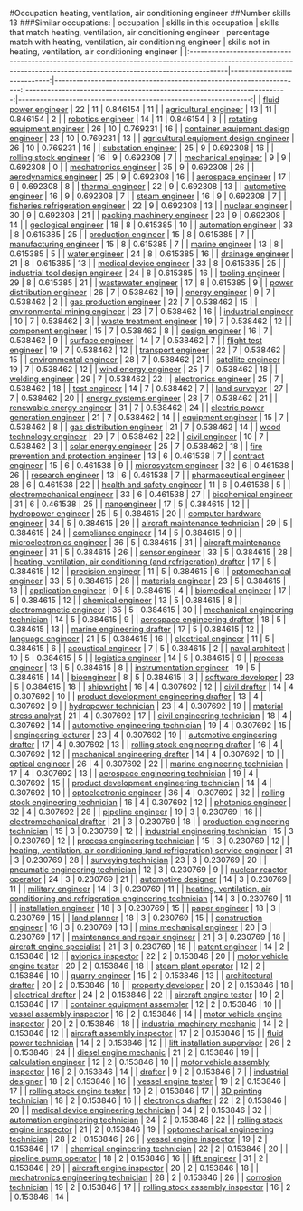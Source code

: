 #Occupation heating, ventilation, air conditioning engineer
##Number skills 13
###Similar occupations:
| occupation                                                                                                                                                            |   skills in this occupation |   skills that match heating, ventilation, air conditioning engineer |   percentage match with heating, ventilation, air conditioning engineer |   skills not in heating, ventilation, air conditioning engineer |
|:----------------------------------------------------------------------------------------------------------------------------------------------------------------------|----------------------------:|--------------------------------------------------------------------:|------------------------------------------------------------------------:|----------------------------------------------------------------:|
| [fluid power engineer](fluid_power_engineer.md)                                                                                                                       |                          22 |                                                                  11 |                                                                0.846154 |                                                              11 |
| [agricultural engineer](agricultural_engineer.md)                                                                                                                     |                          13 |                                                                  11 |                                                                0.846154 |                                                               2 |
| [robotics engineer](robotics_engineer.md)                                                                                                                             |                          14 |                                                                  11 |                                                                0.846154 |                                                               3 |
| [rotating equipment engineer](rotating_equipment_engineer.md)                                                                                                         |                          26 |                                                                  10 |                                                                0.769231 |                                                              16 |
| [container equipment design engineer](container_equipment_design_engineer.md)                                                                                         |                          23 |                                                                  10 |                                                                0.769231 |                                                              13 |
| [agricultural equipment design engineer](agricultural_equipment_design_engineer.md)                                                                                   |                          26 |                                                                  10 |                                                                0.769231 |                                                              16 |
| [substation engineer](substation_engineer.md)                                                                                                                         |                          25 |                                                                   9 |                                                                0.692308 |                                                              16 |
| [rolling stock engineer](rolling_stock_engineer.md)                                                                                                                   |                          16 |                                                                   9 |                                                                0.692308 |                                                               7 |
| [mechanical engineer](mechanical_engineer.md)                                                                                                                         |                           9 |                                                                   9 |                                                                0.692308 |                                                               0 |
| [mechatronics engineer](mechatronics_engineer.md)                                                                                                                     |                          35 |                                                                   9 |                                                                0.692308 |                                                              26 |
| [aerodynamics engineer](aerodynamics_engineer.md)                                                                                                                     |                          25 |                                                                   9 |                                                                0.692308 |                                                              16 |
| [aerospace engineer](aerospace_engineer.md)                                                                                                                           |                          17 |                                                                   9 |                                                                0.692308 |                                                               8 |
| [thermal engineer](thermal_engineer.md)                                                                                                                               |                          22 |                                                                   9 |                                                                0.692308 |                                                              13 |
| [automotive engineer](automotive_engineer.md)                                                                                                                         |                          16 |                                                                   9 |                                                                0.692308 |                                                               7 |
| [steam engineer](steam_engineer.md)                                                                                                                                   |                          16 |                                                                   9 |                                                                0.692308 |                                                               7 |
| [fisheries refrigeration engineer](fisheries_refrigeration_engineer.md)                                                                                               |                          22 |                                                                   9 |                                                                0.692308 |                                                              13 |
| [nuclear engineer](nuclear_engineer.md)                                                                                                                               |                          30 |                                                                   9 |                                                                0.692308 |                                                              21 |
| [packing machinery engineer](packing_machinery_engineer.md)                                                                                                           |                          23 |                                                                   9 |                                                                0.692308 |                                                              14 |
| [geological engineer](geological_engineer.md)                                                                                                                         |                          18 |                                                                   8 |                                                                0.615385 |                                                              10 |
| [automation engineer](automation_engineer.md)                                                                                                                         |                          33 |                                                                   8 |                                                                0.615385 |                                                              25 |
| [production engineer](production_engineer.md)                                                                                                                         |                          15 |                                                                   8 |                                                                0.615385 |                                                               7 |
| [manufacturing engineer](manufacturing_engineer.md)                                                                                                                   |                          15 |                                                                   8 |                                                                0.615385 |                                                               7 |
| [marine engineer](marine_engineer.md)                                                                                                                                 |                          13 |                                                                   8 |                                                                0.615385 |                                                               5 |
| [water engineer](water_engineer.md)                                                                                                                                   |                          24 |                                                                   8 |                                                                0.615385 |                                                              16 |
| [drainage engineer](drainage_engineer.md)                                                                                                                             |                          21 |                                                                   8 |                                                                0.615385 |                                                              13 |
| [medical device engineer](medical_device_engineer.md)                                                                                                                 |                          33 |                                                                   8 |                                                                0.615385 |                                                              25 |
| [industrial tool design engineer](industrial_tool_design_engineer.md)                                                                                                 |                          24 |                                                                   8 |                                                                0.615385 |                                                              16 |
| [tooling engineer](tooling_engineer.md)                                                                                                                               |                          29 |                                                                   8 |                                                                0.615385 |                                                              21 |
| [wastewater engineer](wastewater_engineer.md)                                                                                                                         |                          17 |                                                                   8 |                                                                0.615385 |                                                               9 |
| [power distribution engineer](power_distribution_engineer.md)                                                                                                         |                          26 |                                                                   7 |                                                                0.538462 |                                                              19 |
| [energy engineer](energy_engineer.md)                                                                                                                                 |                           9 |                                                                   7 |                                                                0.538462 |                                                               2 |
| [gas production engineer](gas_production_engineer.md)                                                                                                                 |                          22 |                                                                   7 |                                                                0.538462 |                                                              15 |
| [environmental mining engineer](environmental_mining_engineer.md)                                                                                                     |                          23 |                                                                   7 |                                                                0.538462 |                                                              16 |
| [industrial engineer](industrial_engineer.md)                                                                                                                         |                          10 |                                                                   7 |                                                                0.538462 |                                                               3 |
| [waste treatment engineer](waste_treatment_engineer.md)                                                                                                               |                          19 |                                                                   7 |                                                                0.538462 |                                                              12 |
| [component engineer](component_engineer.md)                                                                                                                           |                          15 |                                                                   7 |                                                                0.538462 |                                                               8 |
| [design engineer](design_engineer.md)                                                                                                                                 |                          16 |                                                                   7 |                                                                0.538462 |                                                               9 |
| [surface engineer](surface_engineer.md)                                                                                                                               |                          14 |                                                                   7 |                                                                0.538462 |                                                               7 |
| [flight test engineer](flight_test_engineer.md)                                                                                                                       |                          19 |                                                                   7 |                                                                0.538462 |                                                              12 |
| [transport engineer](transport_engineer.md)                                                                                                                           |                          22 |                                                                   7 |                                                                0.538462 |                                                              15 |
| [environmental engineer](environmental_engineer.md)                                                                                                                   |                          28 |                                                                   7 |                                                                0.538462 |                                                              21 |
| [satellite engineer](satellite_engineer.md)                                                                                                                           |                          19 |                                                                   7 |                                                                0.538462 |                                                              12 |
| [wind energy engineer](wind_energy_engineer.md)                                                                                                                       |                          25 |                                                                   7 |                                                                0.538462 |                                                              18 |
| [welding engineer](welding_engineer.md)                                                                                                                               |                          29 |                                                                   7 |                                                                0.538462 |                                                              22 |
| [electronics engineer](electronics_engineer.md)                                                                                                                       |                          25 |                                                                   7 |                                                                0.538462 |                                                              18 |
| [test engineer](test_engineer.md)                                                                                                                                     |                          14 |                                                                   7 |                                                                0.538462 |                                                               7 |
| [land surveyor](land_surveyor.md)                                                                                                                                     |                          27 |                                                                   7 |                                                                0.538462 |                                                              20 |
| [energy systems engineer](energy_systems_engineer.md)                                                                                                                 |                          28 |                                                                   7 |                                                                0.538462 |                                                              21 |
| [renewable energy engineer](renewable_energy_engineer.md)                                                                                                             |                          31 |                                                                   7 |                                                                0.538462 |                                                              24 |
| [electric power generation engineer](electric_power_generation_engineer.md)                                                                                           |                          21 |                                                                   7 |                                                                0.538462 |                                                              14 |
| [equipment engineer](equipment_engineer.md)                                                                                                                           |                          15 |                                                                   7 |                                                                0.538462 |                                                               8 |
| [gas distribution engineer](gas_distribution_engineer.md)                                                                                                             |                          21 |                                                                   7 |                                                                0.538462 |                                                              14 |
| [wood technology engineer](wood_technology_engineer.md)                                                                                                               |                          29 |                                                                   7 |                                                                0.538462 |                                                              22 |
| [civil engineer](civil_engineer.md)                                                                                                                                   |                          10 |                                                                   7 |                                                                0.538462 |                                                               3 |
| [solar energy engineer](solar_energy_engineer.md)                                                                                                                     |                          25 |                                                                   7 |                                                                0.538462 |                                                              18 |
| [fire prevention and protection engineer](fire_prevention_and_protection_engineer.md)                                                                                 |                          13 |                                                                   6 |                                                                0.461538 |                                                               7 |
| [contract engineer](contract_engineer.md)                                                                                                                             |                          15 |                                                                   6 |                                                                0.461538 |                                                               9 |
| [microsystem engineer](microsystem_engineer.md)                                                                                                                       |                          32 |                                                                   6 |                                                                0.461538 |                                                              26 |
| [research engineer](research_engineer.md)                                                                                                                             |                          13 |                                                                   6 |                                                                0.461538 |                                                               7 |
| [pharmaceutical engineer](pharmaceutical_engineer.md)                                                                                                                 |                          28 |                                                                   6 |                                                                0.461538 |                                                              22 |
| [health and safety engineer](health_and_safety_engineer.md)                                                                                                           |                          11 |                                                                   6 |                                                                0.461538 |                                                               5 |
| [electromechanical engineer](electromechanical_engineer.md)                                                                                                           |                          33 |                                                                   6 |                                                                0.461538 |                                                              27 |
| [biochemical engineer](biochemical_engineer.md)                                                                                                                       |                          31 |                                                                   6 |                                                                0.461538 |                                                              25 |
| [nanoengineer](nanoengineer.md)                                                                                                                                       |                          17 |                                                                   5 |                                                                0.384615 |                                                              12 |
| [hydropower engineer](hydropower_engineer.md)                                                                                                                         |                          25 |                                                                   5 |                                                                0.384615 |                                                              20 |
| [computer hardware engineer](computer_hardware_engineer.md)                                                                                                           |                          34 |                                                                   5 |                                                                0.384615 |                                                              29 |
| [aircraft maintenance technician](aircraft_maintenance_technician.md)                                                                                                 |                          29 |                                                                   5 |                                                                0.384615 |                                                              24 |
| [compliance engineer](compliance_engineer.md)                                                                                                                         |                          14 |                                                                   5 |                                                                0.384615 |                                                               9 |
| [microelectronics engineer](microelectronics_engineer.md)                                                                                                             |                          36 |                                                                   5 |                                                                0.384615 |                                                              31 |
| [aircraft maintenance engineer](aircraft_maintenance_engineer.md)                                                                                                     |                          31 |                                                                   5 |                                                                0.384615 |                                                              26 |
| [sensor engineer](sensor_engineer.md)                                                                                                                                 |                          33 |                                                                   5 |                                                                0.384615 |                                                              28 |
| [heating, ventilation, air conditioning (and refrigeration) drafter](heating,_ventilation,_air_conditioning_(and_refrigeration)_drafter.md)                           |                          17 |                                                                   5 |                                                                0.384615 |                                                              12 |
| [precision engineer](precision_engineer.md)                                                                                                                           |                          11 |                                                                   5 |                                                                0.384615 |                                                               6 |
| [optomechanical engineer](optomechanical_engineer.md)                                                                                                                 |                          33 |                                                                   5 |                                                                0.384615 |                                                              28 |
| [materials engineer](materials_engineer.md)                                                                                                                           |                          23 |                                                                   5 |                                                                0.384615 |                                                              18 |
| [application engineer](application_engineer.md)                                                                                                                       |                           9 |                                                                   5 |                                                                0.384615 |                                                               4 |
| [biomedical engineer](biomedical_engineer.md)                                                                                                                         |                          17 |                                                                   5 |                                                                0.384615 |                                                              12 |
| [chemical engineer](chemical_engineer.md)                                                                                                                             |                          13 |                                                                   5 |                                                                0.384615 |                                                               8 |
| [electromagnetic engineer](electromagnetic_engineer.md)                                                                                                               |                          35 |                                                                   5 |                                                                0.384615 |                                                              30 |
| [mechanical engineering technician](mechanical_engineering_technician.md)                                                                                             |                          14 |                                                                   5 |                                                                0.384615 |                                                               9 |
| [aerospace engineering drafter](aerospace_engineering_drafter.md)                                                                                                     |                          18 |                                                                   5 |                                                                0.384615 |                                                              13 |
| [marine engineering drafter](marine_engineering_drafter.md)                                                                                                           |                          17 |                                                                   5 |                                                                0.384615 |                                                              12 |
| [language engineer](language_engineer.md)                                                                                                                             |                          21 |                                                                   5 |                                                                0.384615 |                                                              16 |
| [electrical engineer](electrical_engineer.md)                                                                                                                         |                          11 |                                                                   5 |                                                                0.384615 |                                                               6 |
| [acoustical engineer](acoustical_engineer.md)                                                                                                                         |                           7 |                                                                   5 |                                                                0.384615 |                                                               2 |
| [naval architect](naval_architect.md)                                                                                                                                 |                          10 |                                                                   5 |                                                                0.384615 |                                                               5 |
| [logistics engineer](logistics_engineer.md)                                                                                                                           |                          14 |                                                                   5 |                                                                0.384615 |                                                               9 |
| [process engineer](process_engineer.md)                                                                                                                               |                          13 |                                                                   5 |                                                                0.384615 |                                                               8 |
| [instrumentation engineer](instrumentation_engineer.md)                                                                                                               |                          19 |                                                                   5 |                                                                0.384615 |                                                              14 |
| [bioengineer](bioengineer.md)                                                                                                                                         |                           8 |                                                                   5 |                                                                0.384615 |                                                               3 |
| [software developer](software_developer.md)                                                                                                                           |                          23 |                                                                   5 |                                                                0.384615 |                                                              18 |
| [shipwright](shipwright.md)                                                                                                                                           |                          16 |                                                                   4 |                                                                0.307692 |                                                              12 |
| [civil drafter](civil_drafter.md)                                                                                                                                     |                          14 |                                                                   4 |                                                                0.307692 |                                                              10 |
| [product development engineering drafter](product_development_engineering_drafter.md)                                                                                 |                          13 |                                                                   4 |                                                                0.307692 |                                                               9 |
| [hydropower technician](hydropower_technician.md)                                                                                                                     |                          23 |                                                                   4 |                                                                0.307692 |                                                              19 |
| [material stress analyst](material_stress_analyst.md)                                                                                                                 |                          21 |                                                                   4 |                                                                0.307692 |                                                              17 |
| [civil engineering technician](civil_engineering_technician.md)                                                                                                       |                          18 |                                                                   4 |                                                                0.307692 |                                                              14 |
| [automotive engineering technician](automotive_engineering_technician.md)                                                                                             |                          19 |                                                                   4 |                                                                0.307692 |                                                              15 |
| [engineering lecturer](engineering_lecturer.md)                                                                                                                       |                          23 |                                                                   4 |                                                                0.307692 |                                                              19 |
| [automotive engineering drafter](automotive_engineering_drafter.md)                                                                                                   |                          17 |                                                                   4 |                                                                0.307692 |                                                              13 |
| [rolling stock engineering drafter](rolling_stock_engineering_drafter.md)                                                                                             |                          16 |                                                                   4 |                                                                0.307692 |                                                              12 |
| [mechanical engineering drafter](mechanical_engineering_drafter.md)                                                                                                   |                          14 |                                                                   4 |                                                                0.307692 |                                                              10 |
| [optical engineer](optical_engineer.md)                                                                                                                               |                          26 |                                                                   4 |                                                                0.307692 |                                                              22 |
| [marine engineering technician](marine_engineering_technician.md)                                                                                                     |                          17 |                                                                   4 |                                                                0.307692 |                                                              13 |
| [aerospace engineering technician](aerospace_engineering_technician.md)                                                                                               |                          19 |                                                                   4 |                                                                0.307692 |                                                              15 |
| [product development engineering technician](product_development_engineering_technician.md)                                                                           |                          14 |                                                                   4 |                                                                0.307692 |                                                              10 |
| [optoelectronic engineer](optoelectronic_engineer.md)                                                                                                                 |                          36 |                                                                   4 |                                                                0.307692 |                                                              32 |
| [rolling stock engineering technician](rolling_stock_engineering_technician.md)                                                                                       |                          16 |                                                                   4 |                                                                0.307692 |                                                              12 |
| [photonics engineer](photonics_engineer.md)                                                                                                                           |                          32 |                                                                   4 |                                                                0.307692 |                                                              28 |
| [pipeline engineer](pipeline_engineer.md)                                                                                                                             |                          19 |                                                                   3 |                                                                0.230769 |                                                              16 |
| [electromechanical drafter](electromechanical_drafter.md)                                                                                                             |                          21 |                                                                   3 |                                                                0.230769 |                                                              18 |
| [production engineering technician](production_engineering_technician.md)                                                                                             |                          15 |                                                                   3 |                                                                0.230769 |                                                              12 |
| [industrial engineering technician](industrial_engineering_technician.md)                                                                                             |                          15 |                                                                   3 |                                                                0.230769 |                                                              12 |
| [process engineering technician](process_engineering_technician.md)                                                                                                   |                          15 |                                                                   3 |                                                                0.230769 |                                                              12 |
| [heating, ventilation, air conditioning (and refrigeration) service engineer](heating,_ventilation,_air_conditioning_(and_refrigeration)_service_engineer.md)         |                          31 |                                                                   3 |                                                                0.230769 |                                                              28 |
| [surveying technician](surveying_technician.md)                                                                                                                       |                          23 |                                                                   3 |                                                                0.230769 |                                                              20 |
| [pneumatic engineering technician](pneumatic_engineering_technician.md)                                                                                               |                          12 |                                                                   3 |                                                                0.230769 |                                                               9 |
| [nuclear reactor operator](nuclear_reactor_operator.md)                                                                                                               |                          24 |                                                                   3 |                                                                0.230769 |                                                              21 |
| [automotive designer](automotive_designer.md)                                                                                                                         |                          14 |                                                                   3 |                                                                0.230769 |                                                              11 |
| [military engineer](military_engineer.md)                                                                                                                             |                          14 |                                                                   3 |                                                                0.230769 |                                                              11 |
| [heating, ventilation, air conditioning and refrigeration engineering technician](heating,_ventilation,_air_conditioning_and_refrigeration_engineering_technician.md) |                          14 |                                                                   3 |                                                                0.230769 |                                                              11 |
| [installation engineer](installation_engineer.md)                                                                                                                     |                          18 |                                                                   3 |                                                                0.230769 |                                                              15 |
| [paper engineer](paper_engineer.md)                                                                                                                                   |                          18 |                                                                   3 |                                                                0.230769 |                                                              15 |
| [land planner](land_planner.md)                                                                                                                                       |                          18 |                                                                   3 |                                                                0.230769 |                                                              15 |
| [construction engineer](construction_engineer.md)                                                                                                                     |                          16 |                                                                   3 |                                                                0.230769 |                                                              13 |
| [mine mechanical engineer](mine_mechanical_engineer.md)                                                                                                               |                          20 |                                                                   3 |                                                                0.230769 |                                                              17 |
| [maintenance and repair engineer](maintenance_and_repair_engineer.md)                                                                                                 |                          21 |                                                                   3 |                                                                0.230769 |                                                              18 |
| [aircraft engine specialist](aircraft_engine_specialist.md)                                                                                                           |                          21 |                                                                   3 |                                                                0.230769 |                                                              18 |
| [patent engineer](patent_engineer.md)                                                                                                                                 |                          14 |                                                                   2 |                                                                0.153846 |                                                              12 |
| [avionics inspector](avionics_inspector.md)                                                                                                                           |                          22 |                                                                   2 |                                                                0.153846 |                                                              20 |
| [motor vehicle engine tester](motor_vehicle_engine_tester.md)                                                                                                         |                          20 |                                                                   2 |                                                                0.153846 |                                                              18 |
| [steam plant operator](steam_plant_operator.md)                                                                                                                       |                          12 |                                                                   2 |                                                                0.153846 |                                                              10 |
| [quarry engineer](quarry_engineer.md)                                                                                                                                 |                          15 |                                                                   2 |                                                                0.153846 |                                                              13 |
| [architectural drafter](architectural_drafter.md)                                                                                                                     |                          20 |                                                                   2 |                                                                0.153846 |                                                              18 |
| [property developer](property_developer.md)                                                                                                                           |                          20 |                                                                   2 |                                                                0.153846 |                                                              18 |
| [electrical drafter](electrical_drafter.md)                                                                                                                           |                          24 |                                                                   2 |                                                                0.153846 |                                                              22 |
| [aircraft engine tester](aircraft_engine_tester.md)                                                                                                                   |                          19 |                                                                   2 |                                                                0.153846 |                                                              17 |
| [container equipment assembler](container_equipment_assembler.md)                                                                                                     |                          12 |                                                                   2 |                                                                0.153846 |                                                              10 |
| [vessel assembly inspector](vessel_assembly_inspector.md)                                                                                                             |                          16 |                                                                   2 |                                                                0.153846 |                                                              14 |
| [motor vehicle engine inspector](motor_vehicle_engine_inspector.md)                                                                                                   |                          20 |                                                                   2 |                                                                0.153846 |                                                              18 |
| [industrial machinery mechanic](industrial_machinery_mechanic.md)                                                                                                     |                          14 |                                                                   2 |                                                                0.153846 |                                                              12 |
| [aircraft assembly inspector](aircraft_assembly_inspector.md)                                                                                                         |                          17 |                                                                   2 |                                                                0.153846 |                                                              15 |
| [fluid power technician](fluid_power_technician.md)                                                                                                                   |                          14 |                                                                   2 |                                                                0.153846 |                                                              12 |
| [lift installation supervisor](lift_installation_supervisor.md)                                                                                                       |                          26 |                                                                   2 |                                                                0.153846 |                                                              24 |
| [diesel engine mechanic](diesel_engine_mechanic.md)                                                                                                                   |                          21 |                                                                   2 |                                                                0.153846 |                                                              19 |
| [calculation engineer](calculation_engineer.md)                                                                                                                       |                          12 |                                                                   2 |                                                                0.153846 |                                                              10 |
| [motor vehicle assembly inspector](motor_vehicle_assembly_inspector.md)                                                                                               |                          16 |                                                                   2 |                                                                0.153846 |                                                              14 |
| [drafter](drafter.md)                                                                                                                                                 |                           9 |                                                                   2 |                                                                0.153846 |                                                               7 |
| [industrial designer](industrial_designer.md)                                                                                                                         |                          18 |                                                                   2 |                                                                0.153846 |                                                              16 |
| [vessel engine tester](vessel_engine_tester.md)                                                                                                                       |                          19 |                                                                   2 |                                                                0.153846 |                                                              17 |
| [rolling stock engine tester](rolling_stock_engine_tester.md)                                                                                                         |                          19 |                                                                   2 |                                                                0.153846 |                                                              17 |
| [3D printing technician](3D_printing_technician.md)                                                                                                                   |                          18 |                                                                   2 |                                                                0.153846 |                                                              16 |
| [electronics drafter](electronics_drafter.md)                                                                                                                         |                          22 |                                                                   2 |                                                                0.153846 |                                                              20 |
| [medical device engineering technician](medical_device_engineering_technician.md)                                                                                     |                          34 |                                                                   2 |                                                                0.153846 |                                                              32 |
| [automation engineering technician](automation_engineering_technician.md)                                                                                             |                          24 |                                                                   2 |                                                                0.153846 |                                                              22 |
| [rolling stock engine inspector](rolling_stock_engine_inspector.md)                                                                                                   |                          21 |                                                                   2 |                                                                0.153846 |                                                              19 |
| [optomechanical engineering technician](optomechanical_engineering_technician.md)                                                                                     |                          28 |                                                                   2 |                                                                0.153846 |                                                              26 |
| [vessel engine inspector](vessel_engine_inspector.md)                                                                                                                 |                          19 |                                                                   2 |                                                                0.153846 |                                                              17 |
| [chemical engineering technician](chemical_engineering_technician.md)                                                                                                 |                          22 |                                                                   2 |                                                                0.153846 |                                                              20 |
| [pipeline pump operator](pipeline_pump_operator.md)                                                                                                                   |                          18 |                                                                   2 |                                                                0.153846 |                                                              16 |
| [lift engineer](lift_engineer.md)                                                                                                                                     |                          31 |                                                                   2 |                                                                0.153846 |                                                              29 |
| [aircraft engine inspector](aircraft_engine_inspector.md)                                                                                                             |                          20 |                                                                   2 |                                                                0.153846 |                                                              18 |
| [mechatronics engineering technician](mechatronics_engineering_technician.md)                                                                                         |                          28 |                                                                   2 |                                                                0.153846 |                                                              26 |
| [corrosion technician](corrosion_technician.md)                                                                                                                       |                          19 |                                                                   2 |                                                                0.153846 |                                                              17 |
| [rolling stock assembly inspector](rolling_stock_assembly_inspector.md)                                                                                               |                          16 |                                                                   2 |                                                                0.153846 |                                                              14 |
